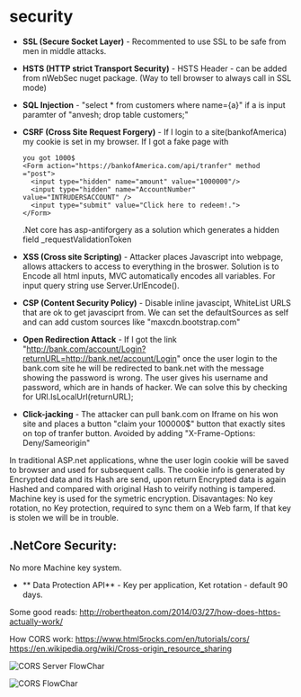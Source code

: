 # security

* **SSL (Secure Socket Layer)** - Recommented to use SSL to be safe from men in middle attacks.

* **HSTS (HTTP strict Transport Security)** - HSTS Header   - can be added from nWebSec nuget package. (Way to tell browser to always call in SSL mode)

* **SQL Injection** - "select * from customers where name={a}"   if a is input paramter of "anvesh; drop table customers;" 

* **CSRF (Cross Site Request Forgery)** - If I login to a site(bankofAmerica) my cookie is set in my browser. If I got a fake page with
    
    ```
    you got 1000$
    <Form action="https://bankofAmerica.com/api/tranfer" method ="post">
      <input type="hidden" name="amount" value="1000000"/>
      <input type="hidden" name="AccountNumber" value="INTRUDERSACCOUNT" />
      <input type="submit" value="Click here to redeem!.">
    </Form>
    ```
    .Net core has asp-antiforgery as a solution which generates a hidden field _requestValidationToken
    
* **XSS (Cross site Scripting)** - Attacker places Javascript into webpage, allows attackers to access to everything in the broswer. Solution is to Encode all html inputs, MVC automatically encodes all variables. For input query string use Server.UrlEncode().

* **CSP (Content Security Policy)** - Disable inline javascipt, WhiteList URLS that are ok to get javasciprt from. We can set the defaultSources as self and can add custom sources like "maxcdn.bootstrap.com" 
    
* **Open Redirection Attack** - If I got the link "http://bank.com/account/Login?returnURL=http://bank.net/account/Login" once the user login to the bank.com site he will be redirected to bank.net with the message showing the password is wrong. The user gives his username and password, which are in hands of hacker.  We can solve this by checking for URl.IsLocalUrl(returnURL);

* **Click-jacking** - The attacker can pull bank.com on Iframe on his won site and places a button "claim your 100000$" button that exactly sites on top of tranfer button.  Avoided by adding "X-Frame-Options: Deny/Sameorigin"


In traditional ASP.net applications, whne the user login cookie will be saved to browser and used for subsequent calls. The cookie info is generated by Encrypted data and its Hash are send, upon return Encrypted data is again Hashed and compared with original Hash to veirify nothing is tampered. Machine key is used for the symetric encryption. 
Disavantages: No key rotation, no Key protection, required to sync them on a Web farm, If that key is stolen we will be in trouble.
## .NetCore Security:  
   No more Machine key system. 
   * ** Data Protection API** - Key per application, Ket rotation - default 90 days.
   
   
  Some good reads: http://robertheaton.com/2014/03/27/how-does-https-actually-work/
  
  How CORS work: https://www.html5rocks.com/en/tutorials/cors/
  https://en.wikipedia.org/wiki/Cross-origin_resource_sharing
  
  ![CORS Server FlowChar](https://www.html5rocks.com/static/images/cors_server_flowchart.png)
  
  ![CORS FlowChar](https://en.wikipedia.org/wiki/File:Flowchart_showing_Simple_and_Preflight_XHR.svg)
  

